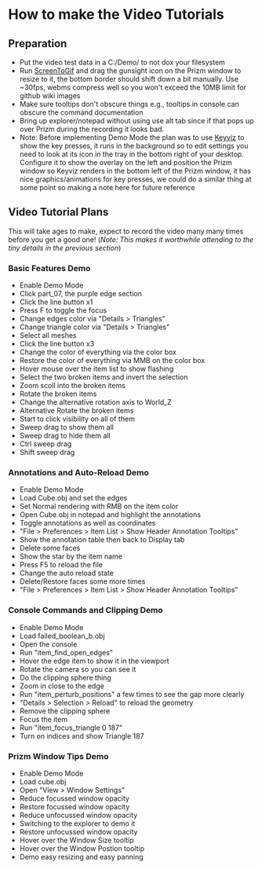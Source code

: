 # How to make the Video Tutorials

## Preparation

* Put the video test data in a C:/Demo/ to not dox your filesystem
* Run [ScreenToGif](https://www.screentogif.com/) and drag the gunsight icon on the Prizm window to resize to it, the bottom border should shift down a bit manually. Use ~30fps, webms compress well so you won't exceed the 10MB limit for github wiki images
* Make sure tooltips don't obscure things e.g., tooltips in console can obscure the command documentation
* Bring up explorer/notepad without using use alt tab since if that pops up over Prizm during the recording it looks bad.
* Note: Before implementing Demo Mode the plan was to use [Keyviz](https://github.com/mulaRahul/keyviz) to show the key presses, it runs in the background so to edit settings you need to look at its icon in the tray in the bottom right of your desktop. Configure it to show the overlay on the left and position the Prizm window so Keyviz renders in the bottom left of the Prizm window, it has nice graphics/animations for key presses, we could do a similar thing at some point so making a note here for future reference

## Video Tutorial Plans

This will take ages to make, expect to record the video many many times before you get a good one! (_Note: This makes it worthwhile attending to the tiny details in the previous section_)

### Basic Features Demo

* Enable Demo Mode
* Click part_07, the purple edge section
* Click the line button x1
* Press F to toggle the focus
* Change edges color via "Details > Triangles"
* Change triangle color via "Details > Triangles"
* Select all meshes
* Click the line button x3
* Change the color of everything via the color box
* Restore the color of everything via MMB on the color box
* Hover mouse over the item list to show flashing
* Select the two broken items and invert the selection
* Zoom scoll into the broken items
* Rotate the broken items
* Change the alternative rotation axis to World_Z
* Alternative Rotate the broken items
* Start to click visibility on all of them
* Sweep drag to show them all
* Sweep drag to hide them all
* Ctrl sweep drag
* Shift sweep drag

### Annotations and Auto-Reload Demo

* Enable Demo Mode
* Load Cube.obj and set the edges
* Set Normal rendering with RMB on the item color
* Open Cube.obj in notepad and highlight the annotations
* Toggle annotations as well as coordinates
* "File > Preferences > Item List > Show Header Annotation Tooltips"
* Show the annotation table then back to Display tab
* Delete some faces
* Show the star by the item name
* Press F5 to reload the file
* Change the auto reload state
* Delete/Restore faces some more times
* "File > Preferences > Item List > Show Header Annotation Tooltips"

### Console Commands and Clipping Demo

* Enable Demo Mode
* Load failed_boolean_b.obj
* Open the console
* Run "item_find_open_edges"
* Hover the edge item to show it in the viewport
* Rotate the camera so you can see it
* Do the clipping sphere thing
* Zoom in close to the edge
* Run "item_perturb_positions" a few times to see the gap more clearly
* "Details > Selection > Reload" to reload the geometry
* Remove the clipping sphere
* Focus the item
* Run "item_focus_triangle 0 187"
* Turn on indices and show Triangle 187

### Prizm Window Tips Demo

* Enable Demo Mode
* Load cube.obj
* Open "View > Window Settings"
* Reduce focussed window opacity
* Restore focussed window opacity
* Reduce unfocussed window opacity
* Switching to the explorer to demo it
* Restore unfocussed window opacity
* Hover over the Window Size tooltip
* Hover over the Window Postion tooltip
* Demo easy resizing and easy panning
